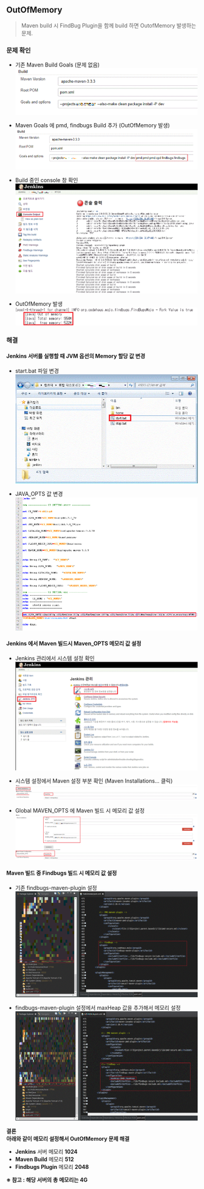 ## OutOfMemory

> Maven build 시 FindBug Plugin을 함께 build 하면 OutofMemory 발생하는 문제.


### 문제 확인

- 기존 Maven Build Goals (문제 없음)
![mavenBuild](./img/mavenBuild.gif)

- Maven Goals 에 pmd, findbugs Build 추가 (OutOfMemory 발생)
![withFindBugBuild](./img/withFindBugBuild.gif)

- Build 중인 console 창 확인  
![콘솔](./img/콘솔.gif)

- OutOfMemory 발생  
![findBug에러](./img/findBug에러.GIF)  


### 해결

#### Jenkins 서버를 실행할 때 JVM 옵션의 Memory 할당 값 변경

- start.bat 파일 변경  
![CI서버](./img/CI서버.gif)

- JAVA_OPTS 값 변경  
![start_bat](./img/start_bat.gif)

#### Jenkins 에서 Maven 빌드시 Maven_OPTS 메모리 값 설정

- Jenkins 관리에서 시스템 설정 확인  
![jenkins관리](./img/jenkins관리.GIF)

- 시스템 설정에서 Maven 설정 부분 확인 (Maven Installations... 클릭)
![시스템관리](./img/시스템관리.GIF)

- Global MAVEN_OPTS 에 Maven 빌드 시 메모리 값 설정  
![시스템관리_Maven](./img/시스템관리_Maven.gif)

#### Maven 빌드 중 Findbugs 빌드 시 메모리 값 설정
- 기존 findbugs-maven-plugin 설정  
![기존Pom](./img/기존Pom.gif)

- findbugs-maven-plugin 설정에서 maxHeap 값을 추가해서 메모리 설정  
![Pom메모리추가](./img/Pom메모리추가.gif)




**결론**  
**아래와 같이 메모리 설정해서 OutOfMemory 문제 해결**
- **Jenkins** 서버 메모리 **1024**  
- **Maven Build** 메모리 **512**  
- **Findbugs Plugin** 메모리 **2048**  

**※ 참고 : 해당 서버의 총 메모리는 4G**  
